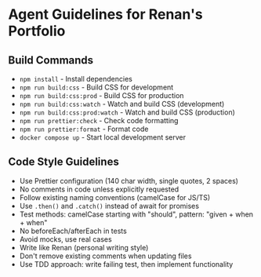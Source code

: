 # Agent Guidelines for Renan's Portfolio

## Build Commands

- `npm install` - Install dependencies
- `npm run build:css` - Build CSS for development
- `npm run build:css:prod` - Build CSS for production
- `npm run build:css:watch` - Watch and build CSS (development)
- `npm run build:css:prod:watch` - Watch and build CSS (production)
- `npm run prettier:check` - Check code formatting
- `npm run prettier:format` - Format code
- `docker compose up` - Start local development server

## Code Style Guidelines

- Use Prettier configuration (140 char width, single quotes, 2 spaces)
- No comments in code unless explicitly requested
- Follow existing naming conventions (camelCase for JS/TS)
- Use `.then()` and `.catch()` instead of await for promises
- Test methods: camelCase starting with "should", pattern: "given + when + when"
- No beforeEach/afterEach in tests
- Avoid mocks, use real cases
- Write like Renan (personal writing style)
- Don't remove existing comments when updating files
- Use TDD approach: write failing test, then implement functionality
